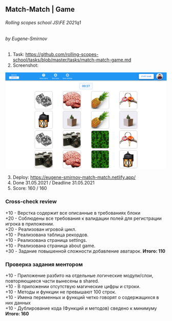 ## Match-Match | Game

###### Rolling scopes school JS\FE 2021q1

###### by Eugene-Smirnov

1. Task: https://github.com/rolling-scopes-school/tasks/blob/master/tasks/match-match-game.md
2. Screenshot:

![app-screenshot](./screenshot.jpg)

3. Deploy: https://eugene-smirnov-match-match.netlify.app/
4. Done 31.05.2021 / Deadline 31.05.2021
5. Score: 160 / 160

### Cross-check review

+10 - Верстка содержит все описанные в требованиях блоки  
+20 - Соблюдены все требования к валидации полей для регистрации игрока в приложении.  
+20 - Реализован игровой цикл.  
+10 - Реализована таблица рекордов.  
+10 - Реализована страница settings.  
+10 - Реализована страница about game.  
+30 - Задание повышенной сложности добавление аватарок.
**Итого: 110**

### Проверка задания ментором

+10 - Приложение разбито на отдельные логические модули/слои, повторяющиеся части вынесены в shared.  
+10 - В приложении отсутствую магические цифры и строки.  
+10 - Методы и функции не превышают 100 строк.  
+10 - Имена переменных и функций четко говорят о содержащихся в них данных  
+10 - Дублирование кода (Функций и методов) сведено к минимуму  
**Итого: 160**
